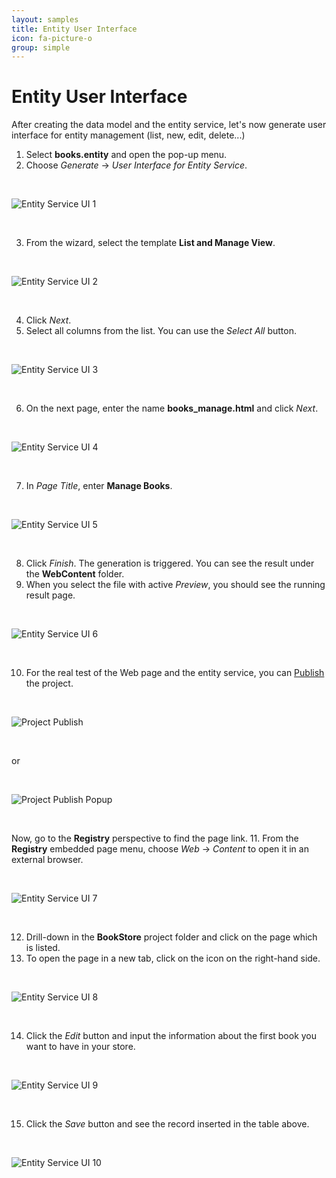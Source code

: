 ```yaml
---
layout: samples
title: Entity User Interface
icon: fa-picture-o
group: simple
---
```


Entity User Interface
===

After creating the data model and the entity service, let's now generate user interface for entity management (list, new, edit, delete...)

1. Select **books.entity** and open the pop-up menu. 
2. Choose *Generate* -> *User Interface for Entity Service*.

<br>

![Entity Service UI 1](bookstore/27_books_entity_service_ui_1.png)

<br>

3. From the wizard, select the template **List and Manage View**.

<br>

![Entity Service UI 2](bookstore/28_books_entity_service_ui_2.png)

<br>

4. Click *Next*.
5. Select all columns from the list. You can use the *Select All* button.

<br>

![Entity Service UI 3](bookstore/29_books_entity_service_ui_3.png)

<br>

6. On the next page, enter the name **books_manage.html** and click *Next*.

<br>

![Entity Service UI 4](bookstore/30_books_entity_service_ui_4.png)

<br>

7. In _Page Title_, enter **Manage Books**.

<br>

![Entity Service UI 5](bookstore/31_books_entity_service_ui_5.png)

<br>

8. Click *Finish*.
The generation is triggered. You can see the result under the **WebContent** folder.
9. When you select the file with active *Preview*, you should see the running result page.

<br>

![Entity Service UI 6](bookstore/32_books_entity_service_ui_6.png)

<br>

10. For the real test of the Web page and the entity service, you can [Publish](../help/publishing.html) the project.

<br>

![Project Publish](bookstore/104_books_project_publish.png)

<br>

or

<br>

![Project Publish Popup](bookstore/106_books_project_publish_popup.png)

<br>

Now, go to the **Registry** perspective to find the page link.
11. From the **Registry** embedded page menu, choose *Web* -> *Content* to open it in an external browser.

<br>

![Entity Service UI 7](bookstore/33_books_entity_service_ui_7.png)

<br>

12. Drill-down in the **BookStore** project folder and click on the page which is listed.
13. To open the page in a new tab, click on the icon on the right-hand side.

<br>

![Entity Service UI 8](bookstore/34_books_entity_service_ui_8.png)

<br>

14. Click the *Edit* button and input the information about the first book you want to have in your store.

<br>

![Entity Service UI 9](bookstore/35_books_entity_service_ui_9.png)

<br>

15. Click the *Save* button and see the record inserted in the table above.

<br>

![Entity Service UI 10](bookstore/36_books_entity_service_ui_10.png)

